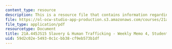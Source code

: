 ```yaml
---
content_type: resource
description: This is a resource file that contains information regarding memo 4a.
file: https://ol-ocw-studio-app-production.s3.amazonaws.com/courses/21a-445j-slavery-and-human-trafficking-in-the-21st-century-spring-2015/59d2c02e54930c1cbb38cf9eb573b1df_MIT21A_445JS15_Memo4a.pdf
file_type: application/pdf
resourcetype: Document
title: 21A.445JS15 Slavery & Human Trafficking - Weekly Memo 4, Student 3
uid: 59d2c02e-5493-0c1c-bb38-cf9eb573b1df
---
```

